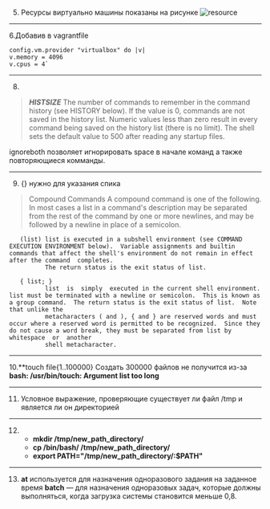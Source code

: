 5. Ресурсы виртуально машины показаны на рисунке
![resource](/home/fon/Desktop/Netology/work_in_terminal/res.png)

---

6.Добавив в vagrantfile  
````
config.vm.provider "virtualbox" do |v| 
v.memory = 4096
v.cpus = 4`
````
---

8.
>***HISTSIZE***
>The  number  of commands to remember in the command history (see HISTORY below).  If the value is 0, commands are not saved in the history list.  Numeric values less than zero result in every command being saved on the
>history list (there is no limit).  The shell sets the default value to 500 after reading any startup files.

ignoreboth позволяет игнорировать space в начале команд а также повторяющиеся комманды.

---
9. {} нужно для указания спика 

> Compound Commands
       A compound command is one of the following.  In most cases a list in a command's description may be separated from the rest of the command by one or more newlines, and may be followed by a newline in place of a semicolon.

       (list) list is executed in a subshell environment (see COMMAND EXECUTION ENVIRONMENT below).  Variable assignments and builtin commands that affect the shell's environment do not remain in effect after the command  completes.
              The return status is the exit status of list.

       { list; }
              list  is  simply  executed in the current shell environment.  list must be terminated with a newline or semicolon.  This is known as a group command.  The return status is the exit status of list.  Note that unlike the
              metacharacters ( and ), { and } are reserved words and must occur where a reserved word is permitted to be recognized.  Since they do not cause a word break, they must be separated from list by  whitespace  or  another
              shell metacharacter.

---

10.**touch file{1..100000}
Создать 300000 файлов не получится из-за **bash: /usr/bin/touch: Argument list too long**

---
11. Условное выражение, проверяющие существует ли файл 
/tmp и является ли он директорией
---
12. + **mkdir /tmp/new_path_directory/**
    + **cp /bin/bash/ /tmp/new_path_directory/**
    + **export PATH="/tmp/new_path_directory/:$PATH"**

---

13. **at** используется для назначения одноразового задания на заданное время
**batch** — для назначения одноразовых задач, которые должны выполняться, когда загрузка системы становится меньше 0,8.
